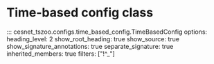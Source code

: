 # Time-based config class

::: cesnet_tszoo.configs.time_based_config.TimeBasedConfig
    options:
        heading_level: 2
        show_root_heading: true
        show_source: true
        show_signature_annotations: true
        separate_signature: true
        inherited_members: true
        filters: ["!^_"]